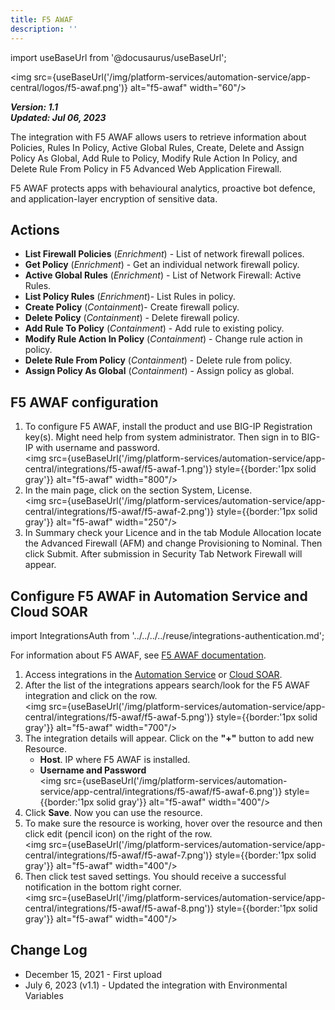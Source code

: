```yaml
---
title: F5 AWAF
description: ''
---
```

import useBaseUrl from '@docusaurus/useBaseUrl';

<img src={useBaseUrl('/img/platform-services/automation-service/app-central/logos/f5-awaf.png')} alt="f5-awaf" width="60"/>

***Version: 1.1  
Updated: Jul 06, 2023***

The integration with F5 AWAF allows users to retrieve information about Policies, Rules In Policy, Active Global Rules, Create, Delete and Assign Policy As Global, Add Rule to Policy, Modify Rule Action In Policy, and Delete Rule From Policy in F5 Advanced Web Application Firewall.

F5 AWAF protects apps with behavioural analytics, proactive bot defence, and application-layer encryption of sensitive data.

## Actions

* **List Firewall Policies** (*Enrichment*) - List of network firewall polices.
* **Get Policy** (*Enrichment*) - Get an individual network firewall policy.
* **Active Global Rules** (*Enrichment*) - List of Network Firewall: Active Rules.
* **List Policy Rules** (*Enrichment*)- List Rules in policy.
* **Create Policy** (*Containment*)- Create firewall policy.
* **Delete Policy** (*Containment*) - Delete firewall policy.
* **Add Rule To Policy** (*Containment*) - Add rule to existing policy.
* **Modify Rule Action In Policy** (*Containment*) - Change rule action in policy.
* **Delete Rule From Policy** (*Containment*) - Delete rule from policy.
* **Assign Policy As Global** (*Containment*) - Assign policy as global.

## F5 AWAF configuration

1. To configure F5 AWAF, install the product and use BIG-IP Registration key(s). Might need help from system administrator. Then sign in to BIG-IP with username and password.<br/><img src={useBaseUrl('/img/platform-services/automation-service/app-central/integrations/f5-awaf/f5-awaf-1.png')} style={{border:'1px solid gray'}} alt="f5-awaf" width="800"/>
1. In the main page, click on the section System, License.<br/><img src={useBaseUrl('/img/platform-services/automation-service/app-central/integrations/f5-awaf/f5-awaf-2.png')} style={{border:'1px solid gray'}} alt="f5-awaf" width="250"/>
1. In Summary check your Licence and in the tab Module Allocation locate the Advanced Firewall (AFM) and change Provisioning to Nominal. Then click Submit. After submission in Security Tab Network Firewall will appear.

## Configure F5 AWAF in Automation Service and Cloud SOAR

import IntegrationsAuth from '../../../../reuse/integrations-authentication.md';

<IntegrationsAuth/>

For information about F5 AWAF, see [F5 AWAF documentation](https://docs.cloud.f5.com/docs-v2/web-app-and-api-protection/how-to/app-security/application-firewall).

1. Access integrations in the [Automation Service](/docs/platform-services/automation-service/automation-service-integrations/#view-integrations) or [Cloud SOAR](/docs/cloud-soar/automation).
1. After the list of the integrations appears search/look for the F5 AWAF integration and click on the row. <br/><img src={useBaseUrl('/img/platform-services/automation-service/app-central/integrations/f5-awaf/f5-awaf-5.png')} style={{border:'1px solid gray'}} alt="f5-awaf" width="700"/>
1. The integration details will appear. Click on the **"+"** button to add new Resource.   
   * **Host**. IP where F5 AWAF is installed. 
   * **Username and Password** <br/><img src={useBaseUrl('/img/platform-services/automation-service/app-central/integrations/f5-awaf/f5-awaf-6.png')} style={{border:'1px solid gray'}} alt="f5-awaf" width="400"/>
1. Click **Save**. Now you can use the resource.
1. To make sure the resource is working, hover over the resource and then click edit (pencil icon) on the right of the row.<br/><img src={useBaseUrl('/img/platform-services/automation-service/app-central/integrations/f5-awaf/f5-awaf-7.png')} style={{border:'1px solid gray'}} alt="f5-awaf" width="400"/>
1. Then click test saved settings. You should receive a successful notification in the bottom right corner.<br/><img src={useBaseUrl('/img/platform-services/automation-service/app-central/integrations/f5-awaf/f5-awaf-8.png')} style={{border:'1px solid gray'}} alt="f5-awaf" width="400"/>

## Change Log

* December 15, 2021 - First upload
* July 6, 2023 (v1.1) - Updated the integration with Environmental Variables
